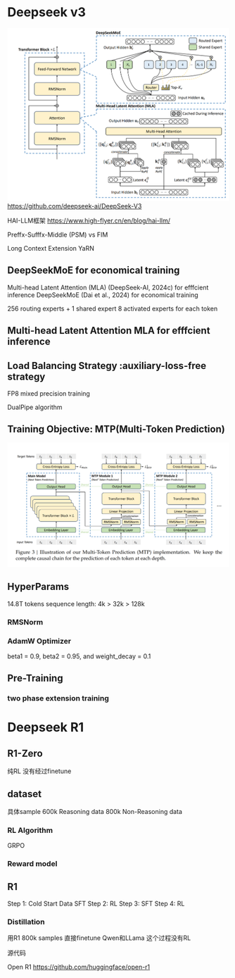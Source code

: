# Deepseek v3
![img_4.png](img_4.png)
https://github.com/deepseek-ai/DeepSeek-V3

HAI-LLM框架
https://www.high-flyer.cn/en/blog/hai-llm/


Preffx-Sufffx-Middle (PSM) vs FIM



Long Context Extension
YaRN


## DeepSeekMoE for economical training
Multi-head Latent Attention (MLA) (DeepSeek-AI, 2024c) for efffcient inference
DeepSeekMoE (Dai et al., 2024) for economical training

256 routing experts + 1 shared expert
8 activated experts for each token


## Multi-head Latent Attention MLA for efffcient inference 

## Load Balancing Strategy :auxiliary-loss-free strategy

FP8 mixed precision training 

DualPipe algorithm



## Training Objective: MTP(Multi-Token Prediction)
![img_5.png](img_5.png)


## HyperParams
14.8T tokens
sequence length: 4k > 32k > 128k

### RMSNorm

### AdamW Optimizer
beta1 = 0.9, beta2 = 0.95, and weight_decay = 0.1

## Pre-Training

### two phase extension training


# Deepseek R1

## R1-Zero
纯RL 没有经过finetune

##  dataset
具体sample
600k Reasoning data
800k Non-Reasoning data

### RL Algorithm
GRPO

### Reward model


## R1
Step 1: Cold Start Data SFT
Step 2: RL
Step 3: SFT
Step 4: RL


### Distillation
用R1 800k samples 直接finetune Qwen和LLama 这个过程没有RL


源代码

Open R1
https://github.com/huggingface/open-r1


